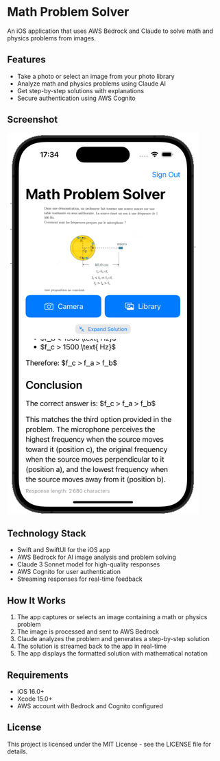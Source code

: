# Math Problem Solver

An iOS application that uses AWS Bedrock and Claude to solve math and physics problems from images.

## Features

- Take a photo or select an image from your photo library
- Analyze math and physics problems using Claude AI
- Get step-by-step solutions with explanations
- Secure authentication using AWS Cognito

## Screenshot

![Math Problem Solver App Screenshot](screenshot.png)

## Technology Stack

- Swift and SwiftUI for the iOS app
- AWS Bedrock for AI image analysis and problem solving
- Claude 3 Sonnet model for high-quality responses
- AWS Cognito for user authentication
- Streaming responses for real-time feedback

## How It Works

1. The app captures or selects an image containing a math or physics problem
2. The image is processed and sent to AWS Bedrock
3. Claude analyzes the problem and generates a step-by-step solution
4. The solution is streamed back to the app in real-time
5. The app displays the formatted solution with mathematical notation

## Requirements

- iOS 16.0+
- Xcode 15.0+
- AWS account with Bedrock and Cognito configured

## License

This project is licensed under the MIT License - see the LICENSE file for details.
